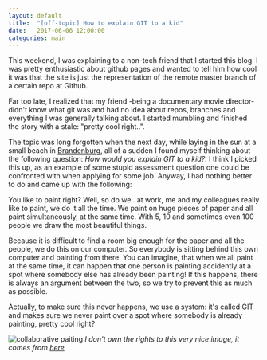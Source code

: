 ```yaml
---
layout: default
title:  "[off-topic] How to explain GIT to a kid"
date:   2017-06-06 12:00:00
categories: main
---
```


This weekend, I was explaining to a non-tech friend that I started this blog. I was pretty enthusiastic about github pages and wanted to tell him how cool it was that the site is just the representation of the remote master branch of a certain repo at Github.

Far too late, I realized that my friend -being a documentary movie director- didn't know what git was and had no idea about repos, branches and everything I was generally talking about. I started mumbling and finished the story with a stale: "pretty cool right..". 

The topic was long forgotten when the next day, while laying in the sun at a small beach in [Brandenburg][1], all of a sudden I found myself thinking about the following question: *How would you explain GIT to a kid?*. I think I picked this up, as an example of some stupid assessment question one could be confronted with when applying for some job. Anyway, I had nothing better to do and came up with the following:

You like to paint right? Well, so do we.. at work, me and my colleagues really like to paint, we do it all the time. We paint on huge pieces of paper and all paint simultaneously, at the same time. With 5, 10 and sometimes even 100 people we draw the most beautiful things. 

Because it is difficult to find a room big enough for the paper and all the people, we do this on our computer. So everybody is sitting behind this own computer and painting from there. You can imagine, that when we all paint at the same time, it can happen that one person is painting accidently at a spot where somebody else has already been painting! If this happens, there is always an argument between the two, so we try to prevent this as much as possible. 

Actually, to make sure this never happens, we use a system: it's called GIT and makes sure we never paint over a spot where somebody is already painting, pretty cool right?


![collaborative paiting](http://www.ideaco.org/wp/wp-content/uploads/2014/07/xyc-painting2-web.jpg)
*I don't own the rights to this very nice image, it comes from [here](http://www.ideaco.org/2014/07/digital-detox-take-time-away-technology-technology-camp/)*



[1]: https://www.google.de/maps/place/52°13'58.5%22N+13°59'15.9%22E/@52.2330037,13.9745635,2834m/data=!3m1!1e3!4m5!3m4!1s0x0:0x0!8m2!3d52.232918!4d13.987741
